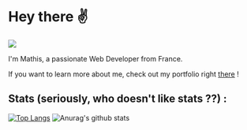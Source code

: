 # Hey there :v:

![](https://komarev.com/ghpvc/?username=Neox63)

I'm Mathis, a passionate Web Developer from France.

If you want to learn more about me, check out my portfolio right [there]("https://mathiis.tk/") !

## Stats (seriously, who doesn't like stats ??) : 

[![Top Langs](https://github-readme-stats.vercel.app/api/top-langs/?username=Neox63)](https://github.com/anuraghazra/github-readme-stats) ![Anurag's github stats](https://github-readme-stats.vercel.app/api?username=Neox63&show_icons=true&include_all_commits=true&count_private=true) 
